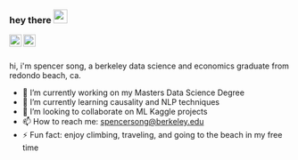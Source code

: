### hey there <img src="https://media.giphy.com/media/hvRJCLFzcasrR4ia7z/giphy.gif" width="25px">
<a href="https://twitter.com/SpencerSong0">
  <img align="left" alt="Spencer Song | Twitter" width="22px" src="https://raw.githubusercontent.com/peterthehan/peterthehan/master/assets/twitter.svg" />
</a>
<a href="https://www.linkedin.com/in/spencersong/">
  <img align="left" alt="Spencer's LinkedIN" width="22px" src="https://raw.githubusercontent.com/peterthehan/peterthehan/master/assets/linkedin.svg" />
</a>

<br />
<br />

hi, i'm spencer song, a berkeley data science and economics graduate from redondo beach, ca. 

- 🔭 I’m currently working on my Masters Data Science Degree
- 🌱 I’m currently learning causality and NLP techniques
- 👯 I’m looking to collaborate on ML Kaggle projects
- 📫 How to reach me: spencersong@berkeley.edu
- ⚡ Fun fact: enjoy climbing, traveling, and going to the beach in my free time
